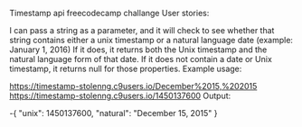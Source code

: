 Timestamp api freecodecamp challange
User stories:

I can pass a string as a parameter, and it will check to see whether that string contains either a unix timestamp or a natural language date (example: January 1, 2016)
If it does, it returns both the Unix timestamp and the natural language form of that date.
If it does not contain a date or Unix timestamp, it returns null for those properties.
Example usage:

https://timestamp-stolenng.c9users.io/December%2015,%202015
https://timestamp-stolenng.c9users.io/1450137600
Output:

-{ "unix": 1450137600, "natural": "December 15, 2015" }